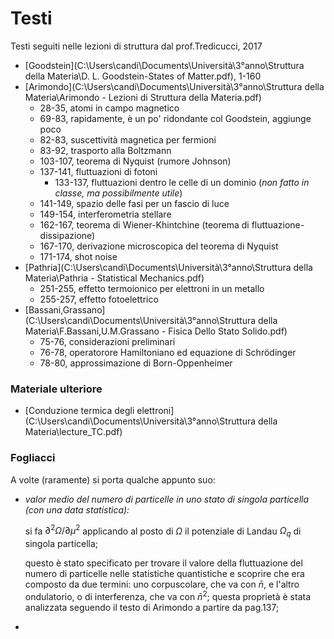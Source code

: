 # Testi
Testi seguiti nelle lezioni di struttura dal prof.Tredicucci, 2017

- [Goodstein](C:\Users\candi\Documents\Università\3°anno\Struttura della Materia\D. L. Goodstein-States of Matter.pdf), 1-160
- [Arimondo](C:\Users\candi\Documents\Università\3°anno\Struttura della Materia\Arimondo - Lezioni di Struttura della Materia.pdf)
  - 28-35, atomi in campo magnetico
  - 69-83, rapidamente, è un po' ridondante col Goodstein, aggiunge poco
  - 82-83, suscettività magnetica per fermioni
  - 83-92, trasporto alla Boltzmann
  - 103-107, teorema di Nyquist (rumore Johnson)
  - 137-141, fluttuazioni di fotoni
    - 133-137, fluttuazioni dentro le celle di un dominio (_non fatto in classe, ma possibilmente utile_)
  - 141-149, spazio delle fasi per un fascio di luce
  - 149-154, interferometria stellare
  - 162-167, teorema di Wiener-Khintchine (teorema di fluttuazione-dissipazione)
  - 167-170, derivazione microscopica del teorema di Nyquist
  - 171-174, shot noise
- [Pathria](C:\Users\candi\Documents\Università\3°anno\Struttura della Materia\Pathria - Statistical Mechanics.pdf)
  - 251-255, effetto termoionico per elettroni in un metallo
  - 255-257, effetto fotoelettrico
- [Bassani,Grassano](C:\Users\candi\Documents\Università\3°anno\Struttura della Materia\F.Bassani,U.M.Grassano - Fisica Dello Stato Solido.pdf)
  - 75-76, considerazioni preliminari
  - 76-78, operatorore Hamiltoniano ed equazione di Schrödinger
  - 78-80, approssimazione di Born-Oppenheimer

### Materiale ulteriore
  - [Conduzione termica degli elettroni](C:\Users\candi\Documents\Università\3°anno\Struttura della Materia\lecture_TC.pdf)

### Fogliacci
A volte (raramente) si porta qualche appunto suo:

- _valor medio del numero di particelle in uno stato di singola particella (con una data statistica):_

  si fa $\partial^2 \Omega / \partial \mu^2$ applicando al posto di $\Omega$ il potenziale di Landau $\Omega_q$ di singola particella;

  questo è stato specificato per trovare il valore della fluttuazione del numero di particelle nelle statistiche quantistiche e scoprire che era composto da due termini: uno corpuscolare, che va con $\bar{n}$, e l'altro ondulatorio, o di interferenza, che va con $\bar{n}^2$; questa proprietà è stata analizzata seguendo il testo di Arimondo a partire da pag.137;

-
